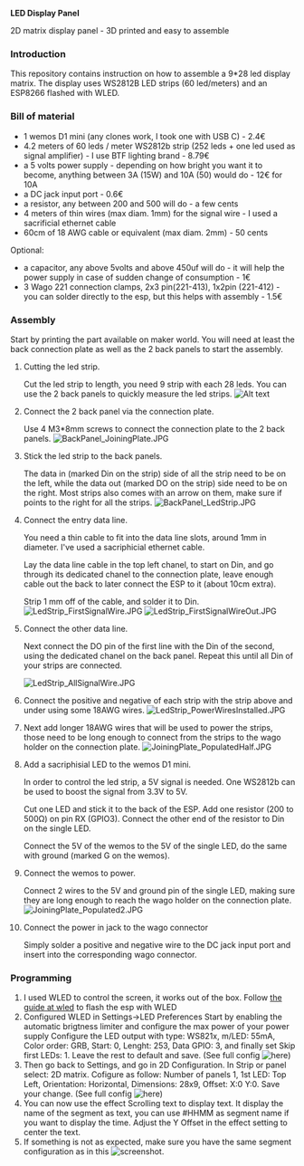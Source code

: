 **LED Display Panel**

2D matrix display panel - 3D printed and easy to assemble

### Introduction

This repository contains instruction on how to assemble a 9*28 led display matrix. The display uses WS2812B LED strips (60 led/meters) and an ESP8266 flashed with WLED.

### Bill of material

- 1 wemos D1 mini (any clones work, I took one with USB C) - 2.4€
- 4.2 meters of 60 leds / meter WS2812b strip (252 leds + one led used as signal amplifier) - I use BTF lighting brand - 8.79€
- a 5 volts power supply - depending on how bright you want it to become, anything between 3A (15W) and 10A (50) would do - 12€ for 10A
- a DC jack input port - 0.6€
- a resistor, any between 200 and 500 will do - a few cents
- 4 meters of thin wires (max diam. 1mm) for the signal wire - I used a sacrificial ethernet cable
- 60cm of 18 AWG cable or equivalent (max diam. 2mm) - 50 cents

Optional:
- a capacitor, any above 5volts and above 450uf will do - it will help the power supply in case of sudden change of consumption - 1€
- 3 Wago 221 connection clamps, 2x3 pin(221-413), 1x2pin (221-412) - you can solder directly to the esp, but this helps with assembly - 1.5€

### Assembly

Start by printing the part available on maker world. You will need at least the back connection plate as well as the 2 back panels to start the assembly.

1. Cutting the led strip. 

   Cut the led strip to length, you need 9 strip with each 28 leds. You can use the 2 back panels to quickly measure the led strips.
   ![Alt text](images/BackPanel_LedStrip_Measurement.JPG?raw=true "StripMeasurement")

2. Connect the 2 back panel via the connection plate. 

   Use 4 M3*8mm screws to connect the connection plate to the 2 back panels.
   ![BackPanel_JoiningPlate.JPG](images/BackPanel_JoiningPlate.JPG "Back panels connected")
3. Stick the led strip to the back panels. 

   The data in (marked Din on the strip) side of all the strip need to be on the left, while the data out (marked DO on the strip) side need to be on the right. Most strips also comes with an arrow on them, make sure if points to the right for all the strips.
   ![BackPanel_LedStrip.JPG](images/BackPanel_LedStrip.JPG "Back panels populated")

4. Connect the entry data line. 

   You need a thin cable to fit into the data line slots, around 1mm in diameter. I've used a sacriphicial ethernet cable.

   Lay the data line cable in the top left chanel, to start on Din, and go through its dedicated chanel to the connection plate, leave enough cable out the back to later connect the ESP to it (about 10cm extra). 

   Strip 1 mm off of the cable, and solder it to Din.
   ![LedStrip_FirstSignalWire.JPG](images/LedStrip_FirstSignalWire.JPG "Signal wire installed")
   ![LedStrip_FirstSignalWireOut.JPG](images/LedStrip_FirstSignalWireOut.JPG)
5. Connect the other data line.

   Next connect the DO pin of the first line with the Din of the second, using the dedicated chanel on the back panel. Repeat this until all Din of your strips are connected.
   
   ![LedStrip_AllSignalWire.JPG](images/LedStrip_AllSignalWire.JPG "Signal wires installed")
6. Connect the positive and negative of each strip with the strip above and under using some 18AWG wires.
   ![LedStrip_PowerWiresInstalled.JPG](images/LedStrip_PowerWiresInstalled.JPG "Power wires installed")
7. Next add longer 18AWG wires that will be used to power the strips, those need to be long enough to connect from the strips to the wago holder on the connection plate.
   ![JoiningPlate_PopulatedHalf.JPG](images/JoiningPlate_PopulatedHalf.JPG "Power connection wires")
8. Add a sacriphisial LED to the wemos D1 mini. 

   In order to control the led strip, a 5V signal is needed. One WS2812b can be used to boost the signal from 3.3V to 5V.

   Cut one LED and stick it to the back of the ESP. Add one resistor (200 to 500Ω) on pin RX (GPIO3). Connect the other end of the resistor to Din on the single LED.

   Connect the 5V of the wemos to the 5V of the single LED, do the same with ground (marked G on the wemos).

9. Connect the wemos to power.

   Connect 2 wires to the 5V and ground pin of the single LED, making sure they are long enough to reach the wago holder on the connection plate.
   ![JoiningPlate_Populated2.JPG](images/JoiningPlate_Populated2.JPG "Wemos connection")

10. Connect the power in jack to the wago connector

    Simply solder a positive and negative wire to the DC jack input port and insert into the corresponding wago connector.

### Programming

1. I used WLED to control the screen, it works out of the box. Follow [the guide at wled](https://kno.wled.ge/basics/getting-started/) to flash the esp with WLED
2. Configured WLED in Settings->LED Preferences
   Start by enabling the automatic brigtness limiter and configure the max power of your power supply
   Configure the LED output with type: WS821x, m/LED: 55mA, Color order: GRB, Start: 0, Lenght: 253, Data GPIO: 3, and finally set Skip first LEDs: 1. Leave the rest to default and save.
   (See full config ![here](images/LED_Preferences.png "LED Preferences"))
3. Then go back to Settings, and go in 2D Configuration.
   In Strip or panel select: 2D matrix.
   Cofigure as follow: Number of panels 1, 1st LED: Top Left, Orientation: Horizontal, Dimensions: 28x9, Offset: X:0 Y:0. Save your change.
   (See full config ![here](images/2D_Configuration.png "2D Configuration"))
4. You can now use the effect Scrolling text to display text. It display the name of the segment as text, you can use #HHMM as segment name if you want to display the time.
   Adjust the Y Offset in the effect setting to center the text.
5. If something is not as expected, make sure you have the same segment configuration as in this ![screenshot](images/Segments.png "Sements confiuration").
